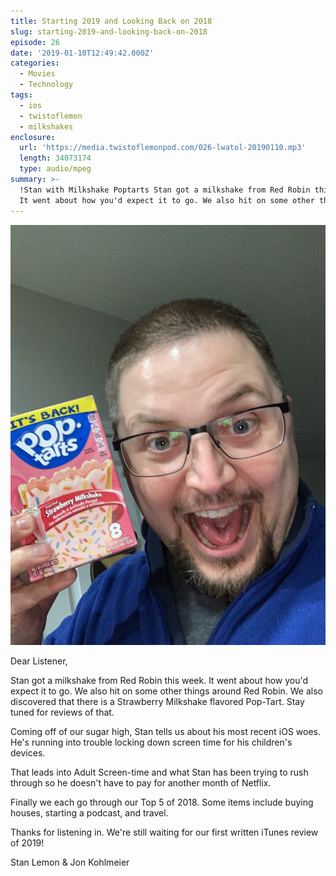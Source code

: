 ```yaml
---
title: Starting 2019 and Looking Back on 2018
slug: starting-2019-and-looking-back-on-2018
episode: 26
date: '2019-01-10T12:49:42.000Z'
categories:
  - Movies
  - Technology
tags:
  - ios
  - twistoflemon
  - milkshakes
enclosure:
  url: 'https://media.twistoflemonpod.com/026-lwatol-20190110.mp3'
  length: 34073174
  type: audio/mpeg
summary: >-
  !Stan with Milkshake Poptarts Stan got a milkshake from Red Robin this week.
  It went about how you'd expect it to go. We also hit on some other things
---
```


![Stan with Milkshake Poptarts](./stan-milkshake-poptarts-copy.jpg)

Dear Listener,

Stan got a milkshake from Red Robin this week. It went about how you'd expect it to go. We also hit on some other things around Red Robin. We also discovered that there is a Strawberry Milkshake flavored Pop-Tart. Stay tuned for reviews of that.

Coming off of our sugar high, Stan tells us about his most recent iOS woes. He's running into trouble locking down screen time for his children's devices.

That leads into Adult Screen-time and what Stan has been trying to rush through so he doesn't have to pay for another month of Netflix.

Finally we each go through our Top 5 of 2018. Some items include buying houses, starting a podcast, and travel.

Thanks for listening in. We're still waiting for our first written iTunes review of 2019!

Stan Lemon & Jon Kohlmeier

